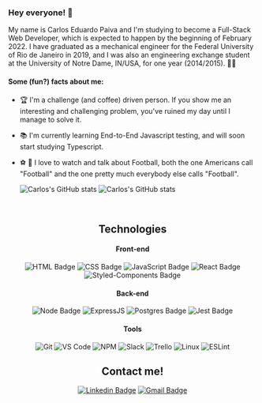 ### Hey everyone! 👋

My name is Carlos Eduardo Paiva and I'm studying to become a Full-Stack Web Developer, which is expected to happen by the beginning of February 2022.
I have graduated as a mechanical engineer for the Federal University of Rio de Janeiro in 2019, and I was also an engineering exchange student at the University of Notre Dame, IN/USA, for one year (2014/2015). 👨‍🔧

#### Some (fun?) facts about me:

- 🏆 I'm a challenge (and coffee) driven person. If you show me an interesting and challenging problem, you've ruined my day until I manage to solve it.
- 📚 I'm currently learning End-to-End Javascript testing, and will soon start studying Typescript.
- ⚽ 🏈 I love to watch and talk about Football, both the one Americans call "Football" and the one pretty much everybody else calls "Football".

  ![Carlos's GitHub stats](https://github-readme-stats.vercel.app/api?username=CarlosEFPaiva&show_icons=true&count_private=true&hide=stars,issues)
  ![Carlos's GitHub stats](https://github-readme-stats.vercel.app/api/top-langs/?username=CarlosEFPaiva&show_icons=true&layout=compact)

<br>

<div align="center">

## Technologies

#### **Front-end**

![HTML Badge](https://img.shields.io/badge/HTML5-E34F26?style=for-the-badge&logo=html5&logoColor=white)
![CSS Badge](https://img.shields.io/badge/CSS3-1572B6?style=for-the-badge&logo=css3&logoColor=white)
![JavaScript Badge](https://img.shields.io/badge/JavaScript-323330?style=for-the-badge&logo=javascript&logoColor=F7DF1E)
![React Badge](https://img.shields.io/badge/React-20232A?style=for-the-badge&logo=react&logoColor=61DAFB)
![Styled-Components Badge](https://img.shields.io/badge/styled--components-DB7093?style=for-the-badge&logo=styled-components&logoColor=white)

#### **Back-end**

![Node Badge](https://img.shields.io/badge/Node.js-339933?style=for-the-badge&logo=nodedotjs&logoColor=white)
![ExpressJS](https://img.shields.io/badge/Express.js-000000?style=for-the-badge&logo=express&logoColor=white)
![Postgres Badge](https://img.shields.io/badge/PostgreSQL-316192?style=for-the-badge&logo=postgresql&logoColor=white)
![Jest Badge](https://img.shields.io/badge/Jest-C21325?style=for-the-badge&logo=jest&logoColor=white)

#### **Tools**

![Git](https://img.shields.io/badge/Git-F05032?style=for-the-badge&logo=git&logoColor=white)
![VS Code](https://img.shields.io/badge/VS_Code-0078D4?style=for-the-badge&logo=visual%20studio%20code&logoColor=white)
![NPM](https://img.shields.io/badge/NPM-FFF?style=for-the-badge&logo=npm)
![Slack](https://img.shields.io/badge/Slack-4A154B?style=for-the-badge&logo=slack&logoColor=white)
![Trello](https://img.shields.io/badge/Trello-0079BF?style=for-the-badge&logo=trello&logoColor=white)
![Linux](https://img.shields.io/badge/Linux-4EAA25?style=for-the-badge&logo=linux&logoColor=white)
![ESLint](https://img.shields.io/badge/ESLint-7c7ce9?style=for-the-badge&logo=ESLint)

## Contact me!

[![Linkedin Badge](https://img.shields.io/badge/-LinkedIn-blue?style=for-the-badge&logo=Linkedin&logoColor=white&link=https://www.linkedin.com/in/carlos-eduardo-fernandes-paiva-3911a2119//)](https://www.linkedin.com/in/carlos-eduardo-fernandes-paiva-3911a2119//)
[![Gmail Badge](https://img.shields.io/badge/Gmail-D14836?style=for-the-badge&logo=gmail&logoColor=white)](mailto:carlosedufpaiva@poli.ufrj.br)

</div>
